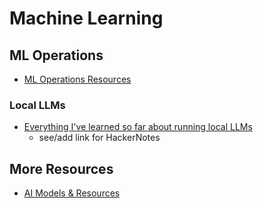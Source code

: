 # Machine Learning

## ML Operations
- [ML Operations Resources](/software/ml/ml-ops-resources.md)

### Local LLMs
- [Everything I've learned so far about running local LLMs](https://nullprogram.com/blog/2024/11/10/)
    - see/add link for HackerNotes
 
## More Resources
- [AI Models & Resources](software/ml/ai_models_resources.md)
